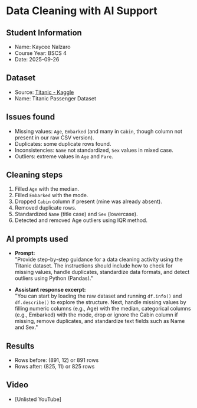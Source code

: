 # Data Cleaning with AI Support

## Student Information
- Name: Kaycee Nalzaro  
- Course Year: BSCS 4
- Date: 2025-09-26

## Dataset
- Source: [Titanic - Kaggle](https://www.kaggle.com/competitions/titanic/data)
- Name: Titanic Passenger Dataset

## Issues found
- Missing values: `Age`, `Embarked` (and many in `Cabin`, though column not present in our raw CSV version).
- Duplicates: some duplicate rows found.
- Inconsistencies: `Name` not standardized, `Sex` values in mixed case.
- Outliers: extreme values in `Age` and `Fare`.

## Cleaning steps
1. Filled `Age` with the median.
2. Filled `Embarked` with the mode.
3. Dropped `Cabin` column if present (mine was already absent).
4. Removed duplicate rows.
5. Standardized `Name` (title case) and `Sex` (lowercase).
6. Detected and removed Age outliers using IQR method.

## AI prompts used
- **Prompt:**  
  "Provide step-by-step guidance for a data cleaning activity using the Titanic dataset. The instructions should include how to check for missing values, handle duplicates, standardize data formats, and detect outliers using Python (Pandas)."

- **Assistant response excerpt:**  
  "You can start by loading the raw dataset and running `df.info()` and `df.describe()` to explore the structure. Next, handle missing values by filling numeric columns (e.g., Age) with the median, categorical columns (e.g., Embarked) with the mode, drop or ignore the Cabin column if missing, remove duplicates, and standardize text fields such as Name and Sex."

## Results
- Rows before: (891, 12) or 891 rows
- Rows after: (825, 11) or 825 rows

## Video
- [Unlisted YouTube]
